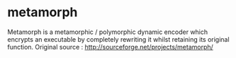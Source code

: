 # metamorph
Metamorph is a metamorphic / polymorphic dynamic encoder which encrypts an executable by completely rewriting it whilst retaining its original function. 
Original source :  http://sourceforge.net/projects/metamorph/
